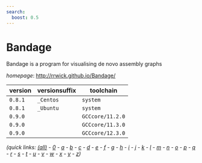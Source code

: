 ```yaml
---
search:
  boost: 0.5
---
```

# Bandage

Bandage is a program for visualising de novo assembly graphs

*homepage*: <http://rrwick.github.io/Bandage/>

version | versionsuffix | toolchain
--------|---------------|----------
``0.8.1`` | ``_Centos`` | ``system``
``0.8.1`` | ``_Ubuntu`` | ``system``
``0.9.0`` |  | ``GCCcore/11.2.0``
``0.9.0`` |  | ``GCCcore/11.3.0``
``0.9.0`` |  | ``GCCcore/12.3.0``


*(quick links: [(all)](../index.md) - [0](../0/index.md) - [a](../a/index.md) - [b](../b/index.md) - [c](../c/index.md) - [d](../d/index.md) - [e](../e/index.md) - [f](../f/index.md) - [g](../g/index.md) - [h](../h/index.md) - [i](../i/index.md) - [j](../j/index.md) - [k](../k/index.md) - [l](../l/index.md) - [m](../m/index.md) - [n](../n/index.md) - [o](../o/index.md) - [p](../p/index.md) - [q](../q/index.md) - [r](../r/index.md) - [s](../s/index.md) - [t](../t/index.md) - [u](../u/index.md) - [v](../v/index.md) - [w](../w/index.md) - [x](../x/index.md) - [y](../y/index.md) - [z](../z/index.md))*

